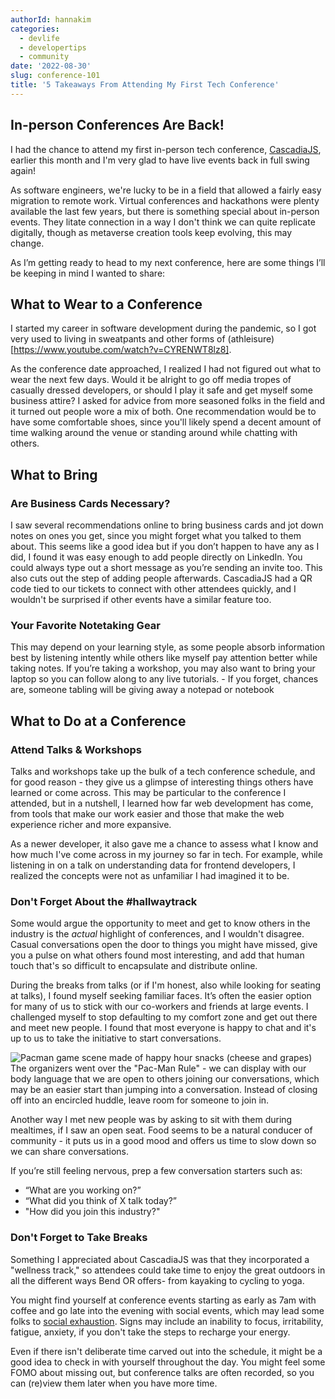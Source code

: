 ```yaml
---
authorId: hannakim
categories:
  - devlife
  - developertips
  - community
date: '2022-08-30'
slug: conference-101
title: '5 Takeaways From Attending My First Tech Conference'
---
```


## In-person Conferences Are Back!

I had the chance to attend my first in-person tech conference, [CascadiaJS](https://2022.cascadiajs.com/), earlier this month and I'm very glad to have live events back in full swing again!

As software engineers, we're lucky to be in a field that allowed a fairly easy migration to remote work. Virtual conferences and hackathons were plenty available the last few years, but there is something special about in-person events. They litate connection in a way I don't think we can quite replicate digitally, though as metaverse creation tools keep evolving, this may change.

As I’m getting ready to head to my next conference, here are some things I’ll be keeping in mind I wanted to share:

## What to Wear to a Conference

I started my career in software development during the pandemic, so I got very used to living in sweatpants and other forms of (athleisure)[https://www.youtube.com/watch?v=CYRENWT8lz8].

As the conference date approached, I realized I had not figured out what to wear the next few days. Would it be alright to go off media tropes of casually dressed developers, or should I play it safe and get myself some business attire? I asked for advice from more seasoned folks in the field and it turned out people wore a mix of both. One recommendation would be to have some comfortable shoes, since you'll likely spend a decent amount of time walking around the venue or standing around while chatting with others.

## What to Bring

### Are Business Cards Necessary?

I saw several recommendations online to bring business cards and jot down notes on ones you get, since you might forget what you talked to them about. This seems like a good idea but if you don’t happen to have any as I did, I found it was easy enough to add people directly on LinkedIn. You could always type out a short message as you’re sending an invite too. This also cuts out the step of adding people afterwards. CascadiaJS had a QR code tied to our tickets to connect with other attendees quickly, and I wouldn't be surprised if other events have a similar feature too.

### Your Favorite Notetaking Gear

This may depend on your learning style, as some people absorb information best by listening intently while others like myself pay attention better while taking notes. If you’re taking a workshop, you may also want to bring your laptop so you can follow along to any live tutorials. - If you forget, chances are, someone tabling will be giving away a notepad or notebook

## What to Do at a Conference

### Attend Talks & Workshops

Talks and workshops take up the bulk of a tech conference schedule, and for good reason - they give us a glimpse of interesting things others have learned or come across. This may be particular to the conference I attended, but in a nutshell, I learned how far web development has come, from tools that make our work easier and those that make the web experience richer and more expansive.

As a newer developer, it also gave me a chance to assess what I know and how much I've come across in my journey so far in tech. For example, while listening in on a talk on understanding data for frontend developers, I realized the concepts were not as unfamiliar I had imagined it to be.

### Don't Forget About the #hallwaytrack

Some would argue the opportunity to meet and get to know others in the industry is the *actual* highlight of conferences, and I wouldn't disagree. Casual conversations open the door to things you might have missed, give you a pulse on what others found most interesting, and add that human touch that's so difficult to encapsulate and distribute online.

During the breaks from talks (or if I'm honest, also while looking for seating at talks), I found myself seeking familiar faces. It’s often the easier option for many of us to stick with our co-workers and friends at large events. I challenged myself to stop defaulting to my comfort zone and get out there and meet new people. I found that most everyone is happy to chat and it's up to us to take the initiative to start conversations.

![Pacman game scene made of happy hour snacks (cheese and grapes)](/img/blog/pacman-cheese.jpeg)
The organizers went over the "Pac-Man Rule" - we can display with our body language that we are open to others joining our conversations, which may be an easier start than jumping into a conversation. Instead of closing off into an encircled huddle, leave room for someone to join in.

Another way I met new people was by asking to sit with them during mealtimes, if I saw an open seat. Food seems to be a natural conducer of community - it puts us in a good mood and offers us time to slow down so we can share conversations.


If you’re still feeling nervous, prep a few conversation starters such as:
- “What are you working on?”
- “What did you think of X talk today?”
- "How did you join this industry?"

### Don't Forget to Take Breaks

Something I appreciated about CascadiaJS was that they incorporated a "wellness track," so attendees could take time to enjoy the great outdoors in all the different ways Bend OR offers- from kayaking to cycling to yoga.

You might find yourself at conference events starting as early as 7am with coffee and go late into the evening with social events, which may lead some folks to [social exhaustion](https://psychcentral.com/blog/social-exhaustion-avoiding-introvert-burnout). Signs may include an inability to focus, irritability, fatigue, anxiety, if you don't take the steps to recharge your energy. 

Even if there isn't deliberate time carved out into the schedule, it might be a good idea to check in with yourself throughout the day. You might feel some FOMO about missing out, but conference talks are often recorded, so you can (re)view them later when you have more time.
